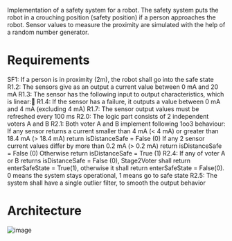 Implementation of a safety system for a robot. The safety system puts the robot in a crouching position (safety position) if a person approaches the robot. Sensor values to measure the proximity are simulated with the help of a random number generator.


# Requirements

SF1: If a person is in proximity (2m), the robot shall go into the safe state
R1.2: The sensors give as an output a current value between 0 mA and 20 mA
R1.3: The sensor has the following input to output characteristics, which is linear: 
R1.4: If the sensor has a failure, it outputs a value between 0 mA and 4 mA (excluding 4 mA)
R1.7: The sensor output values must be refreshed every 100 ms
R2.0: The logic part consists of 2 independent voters A and B
R2.1: Both voter A and B implement following 1oo3 behaviour:
If any sensor returns a current smaller than 4 mA (< 4 mA) or greater than 18.4 mA (> 18.4 mA) return isDistanceSafe = False (0)
If any 2 sensor current values differ by more than 0.2 mA (> 0.2 mA) return isDistanceSafe = False (0)
Otherwise return isDistanceSafe = True (1)
R2.4: If any of voter A or B returns isDistanceSafe = False (0), Stage2Voter shall return enterSafeState = True(1), otherwise it shall return enterSafeState = False(0). 0 means the system stays operational, 1 means go to safe state
R2.5: The system shall have a single outlier filter, to smooth the output behavior




# Architecture

![image](https://github.com/Martfri/Programming-High-Integrity-Systems/assets/73395595/cdeac87b-b747-4ba5-9a53-47d73ca665c3)

